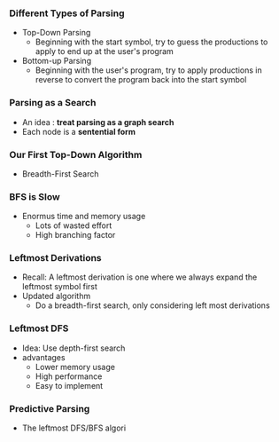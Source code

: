 ### Different Types of Parsing
- Top-Down Parsing
	- Beginning with the start symbol, try to guess the productions to apply to end up at the user's program
- Bottom-up Parsing
	- Beginning with the user's program, try to apply productions in reverse to convert the program back into the start symbol

### Parsing as a Search
- An idea : **treat parsing as a graph search**
- Each node is a **sentential form**

### Our First Top-Down Algorithm
- Breadth-First Search


### BFS is Slow
- Enormus time and memory usage
	- Lots of wasted effort
	- High branching factor

### Leftmost Derivations
- Recall: A leftmost derivation is one where we always expand the leftmost symbol first
- Updated algorithm
	- Do a breadth-first search, only considering left most derivations

### Leftmost DFS
- Idea: Use depth-first search
- advantages
	- Lower memory usage
	- High performance
	- Easy to implement

### Predictive Parsing
- The leftmost DFS/BFS algori